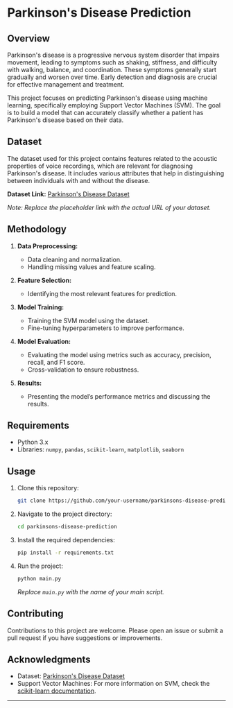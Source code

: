 <!-- @format -->

# Parkinson's Disease Prediction

## Overview

Parkinson's disease is a progressive nervous system disorder that impairs movement, leading to symptoms such as shaking, stiffness, and difficulty with walking, balance, and coordination. These symptoms generally start gradually and worsen over time. Early detection and diagnosis are crucial for effective management and treatment.

This project focuses on predicting Parkinson's disease using machine learning, specifically employing Support Vector Machines (SVM). The goal is to build a model that can accurately classify whether a patient has Parkinson's disease based on their data.

## Dataset

The dataset used for this project contains features related to the acoustic properties of voice recordings, which are relevant for diagnosing Parkinson's disease. It includes various attributes that help in distinguishing between individuals with and without the disease.

**Dataset Link:** [Parkinson's Disease Dataset](https://www.kaggle.com/code/naveenkumar20bps1137/parkinson-s-disease-detection-using-ml-algorithms/input)

_Note: Replace the placeholder link with the actual URL of your dataset._

## Methodology

1. **Data Preprocessing:**

   - Data cleaning and normalization.
   - Handling missing values and feature scaling.

2. **Feature Selection:**

   - Identifying the most relevant features for prediction.

3. **Model Training:**

   - Training the SVM model using the dataset.
   - Fine-tuning hyperparameters to improve performance.

4. **Model Evaluation:**

   - Evaluating the model using metrics such as accuracy, precision, recall, and F1 score.
   - Cross-validation to ensure robustness.

5. **Results:**
   - Presenting the model’s performance metrics and discussing the results.

## Requirements

- Python 3.x
- Libraries: `numpy`, `pandas`, `scikit-learn`, `matplotlib`, `seaborn`

## Usage

1. Clone this repository:

   ```bash
   git clone https://github.com/your-username/parkinsons-disease-prediction.git
   ```

2. Navigate to the project directory:

   ```bash
   cd parkinsons-disease-prediction
   ```

3. Install the required dependencies:

   ```bash
   pip install -r requirements.txt
   ```

4. Run the project:

   ```bash
   python main.py
   ```

   _Replace `main.py` with the name of your main script._

## Contributing

Contributions to this project are welcome. Please open an issue or submit a pull request if you have suggestions or improvements.



## Acknowledgments

- Dataset: [Parkinson's Disease Dataset](https://example.com/dataset)
- Support Vector Machines: For more information on SVM, check the [scikit-learn documentation](https://scikit-learn.org/stable/modules/svm.html).

---
